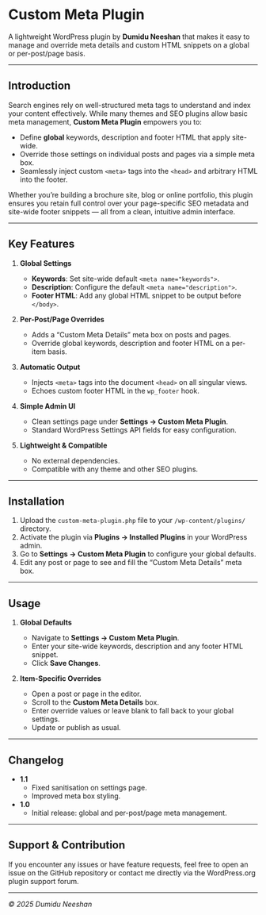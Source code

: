 # Custom Meta Plugin

A lightweight WordPress plugin by **Dumidu Neeshan** that makes it easy to manage and override meta details and custom HTML snippets on a global or per-post/page basis.

---

## Introduction

Search engines rely on well-structured meta tags to understand and index your content effectively. While many themes and SEO plugins allow basic meta management, **Custom Meta Plugin** empowers you to:

- Define **global** keywords, description and footer HTML that apply site-wide.
- Override those settings on individual posts and pages via a simple meta box.
- Seamlessly inject custom `<meta>` tags into the `<head>` and arbitrary HTML into the footer.

Whether you’re building a brochure site, blog or online portfolio, this plugin ensures you retain full control over your page-specific SEO metadata and site-wide footer snippets — all from a clean, intuitive admin interface.

---

## Key Features

1. **Global Settings**  
   - **Keywords**: Set site-wide default `<meta name="keywords">`.  
   - **Description**: Configure the default `<meta name="description">`.  
   - **Footer HTML**: Add any global HTML snippet to be output before `</body>`.

2. **Per-Post/Page Overrides**  
   - Adds a “Custom Meta Details” meta box on posts and pages.  
   - Override global keywords, description and footer HTML on a per-item basis.

3. **Automatic Output**  
   - Injects `<meta>` tags into the document `<head>` on all singular views.  
   - Echoes custom footer HTML in the `wp_footer` hook.

4. **Simple Admin UI**  
   - Clean settings page under **Settings → Custom Meta Plugin**.  
   - Standard WordPress Settings API fields for easy configuration.

5. **Lightweight & Compatible**  
   - No external dependencies.  
   - Compatible with any theme and other SEO plugins.

---

## Installation

1. Upload the `custom-meta-plugin.php` file to your `/wp-content/plugins/` directory.  
2. Activate the plugin via **Plugins → Installed Plugins** in your WordPress admin.  
3. Go to **Settings → Custom Meta Plugin** to configure your global defaults.  
4. Edit any post or page to see and fill the “Custom Meta Details” meta box.

---

## Usage

1. **Global Defaults**  
   - Navigate to **Settings → Custom Meta Plugin**.  
   - Enter your site-wide keywords, description and any footer HTML snippet.  
   - Click **Save Changes**.

2. **Item-Specific Overrides**  
   - Open a post or page in the editor.  
   - Scroll to the **Custom Meta Details** box.  
   - Enter override values or leave blank to fall back to your global settings.  
   - Update or publish as usual.

---

## Changelog

- **1.1**  
  - Fixed sanitisation on settings page.  
  - Improved meta box styling.  
- **1.0**  
  - Initial release: global and per-post/page meta management.

---

## Support & Contribution

If you encounter any issues or have feature requests, feel free to open an issue on the GitHub repository or contact me directly via the WordPress.org plugin support forum.

---

*© 2025 Dumidu Neeshan*  

